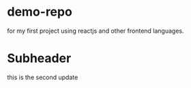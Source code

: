 # demo-repo


for my first project using reactjs and other frontend languages.

# Subheader

this is the second update


